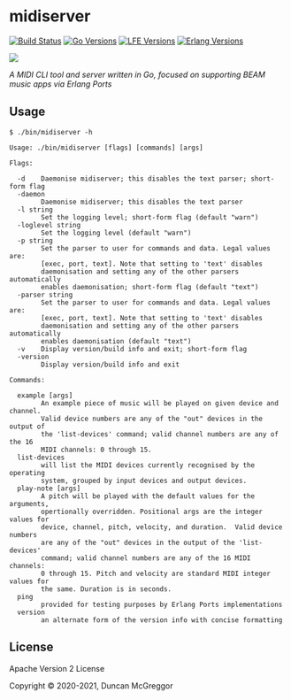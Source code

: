 # midiserver

[![Build Status][gh-actions-badge]][gh-actions]
[![Go Versions][go badge]][go]
[![LFE Versions][lfe badge]][lfe]
[![Erlang Versions][erlang badge]][erlang]

[![][logo]][logo-large]

*A MIDI CLI tool and server written in Go, focused on supporting BEAM music apps via Erlang Ports*

## Usage

```shell
$ ./bin/midiserver -h
```
```text
Usage: ./bin/midiserver [flags] [commands] [args]

Flags:

  -d    Daemonise midiserver; this disables the text parser; short-form flag
  -daemon
        Daemonise midiserver; this disables the text parser
  -l string
        Set the logging level; short-form flag (default "warn")
  -loglevel string
        Set the logging level (default "warn")
  -p string
        Set the parser to user for commands and data. Legal values are:
        [exec, port, text]. Note that setting to 'text' disables
        daemonisation and setting any of the other parsers automatically 
        enables daemonisation; short-form flag (default "text")
  -parser string
        Set the parser to user for commands and data. Legal values are:
        [exec, port, text]. Note that setting to 'text' disables
        daemonisation and setting any of the other parsers automatically 
        enables daemonisation (default "text")
  -v    Display version/build info and exit; short-form flag
  -version
        Display version/build info and exit

Commands:

  example [args]
        An example piece of music will be played on given device and channel.
        Valid device numbers are any of the "out" devices in the output of
        the 'list-devices' command; valid channel numbers are any of the 16
        MIDI channels: 0 through 15.
  list-devices
        will list the MIDI devices currently recognised by the operating
        system, grouped by input devices and output devices.
  play-note [args]
        A pitch will be played with the default values for the arguments,
        opertionally overridden. Positional args are the integer values for
        device, channel, pitch, velocity, and duration.  Valid device numbers
        are any of the "out" devices in the output of the 'list-devices'
        command; valid channel numbers are any of the 16 MIDI channels:
        0 through 15. Pitch and velocity are standard MIDI integer values for
        the same. Duration is in seconds.
  ping
        provided for testing purposes by Erlang Ports implementations
  version
        an alternate form of the version info with concise formatting
```

## License

Apache Version 2 License

Copyright © 2020-2021, Duncan McGreggor

[//]: ---Named-Links---

[logo]: assets/images/logo-v1-x250.png
[logo-large]: assets/images/logo-v1-x1000.png
[github]: https://github.com/ut-proj/midiserver
[gh-actions-badge]: https://github.com/ut-proj/midiserver/workflows/ci%2Fcd/badge.svg
[gh-actions]: https://github.com/ut-proj/midiserver/actions
[go]: https://golang.org/
[go badge]: https://img.shields.io/badge/go-1.16-blue.svg
[lfe]: https://github.com/lfe/lfe
[lfe badge]: https://img.shields.io/badge/lfe-2.0-blue.svg
[erlang badge]: https://img.shields.io/badge/erlang-21%20to%2024-blue.svg
[erlang]: https://github.com/ut-proj/midiserver/blob/master/.github/workflows/cicd.yml
